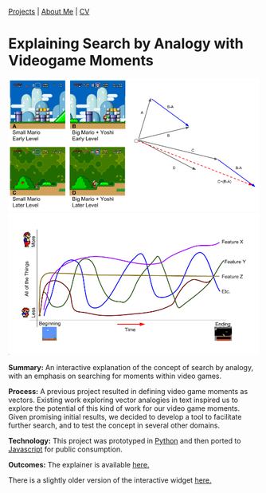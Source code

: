 [Projects](index.html) | [About Me](bio.html) | [CV](CV.html) 

# Explaining Search by Analogy with Videogame Moments

  <div class="project-slideshow">
  
  <div>
  
   <img src="Analogy.png">
  
  </div>
  
   <div>
  
   <img src="features_graph.png">
  
  </div>
  
  </div>

<div markdown="1" >

**Summary:** An interactive explanation of the concept of search by analogy, with an emphasis on searching for moments within video games.

**Process:** A previous project resulted in defining video game moments as vectors. 
Existing work exploring vector analogies in text inspired us to explore the potential of this kind of work for our video game moments. 
Given promising initial results, we decided to develop a tool to facilitate further search, and to test the concept in several other domains. 

**Technology:** This project was prototyped in [Python](https://www.python.org/) and then ported to [Javascript](https://www.javascript.com/) for public consumption.

**Outcomes:** The explainer is available [here.](http://barrettrees.com/search_by_analogy_interactive/IntroductionToSearchByAnalogy.html)

There is a slightly older version of the interactive widget [here.](http://barrettrees.com/analogy_javascript_test.html)

</div>

